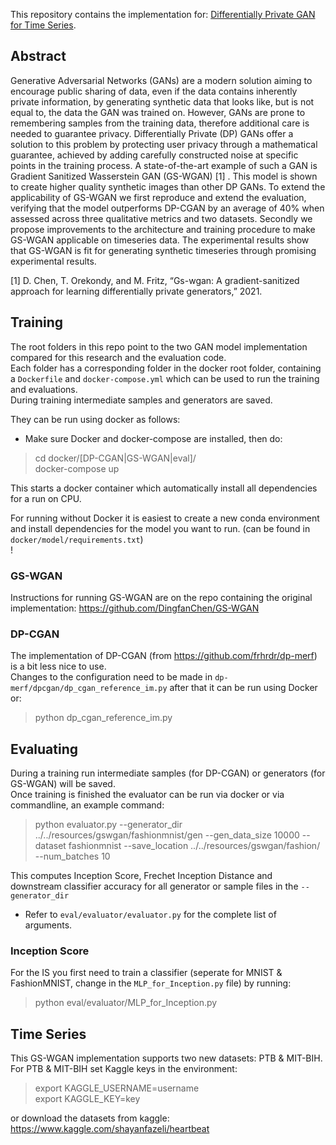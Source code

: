 This repository contains the implementation for: [Differentially Private GAN for Time Series](https://www.google.com).

## Abstract
Generative Adversarial Networks (GANs) are a modern solution aiming to encourage public sharing of data, even if the data contains inherently private information, by generating synthetic data that looks like, but is not equal to, the data the GAN was trained on. However, GANs are prone to remembering samples from the training data, 
therefore additional care is needed to guarantee privacy. 
Differentially Private (DP) GANs offer a solution to this problem by protecting user privacy through a mathematical guarantee, achieved
by adding carefully constructed noise at specific points in the training process. A state-of-the-art 
example of such a GAN is Gradient Sanitized Wasserstein GAN (GS-WGAN) [1] . 
This model is shown to create higher quality synthetic images than other DP GANs. 
To extend the applicability of GS-WGAN we first reproduce and extend the evaluation, 
verifying that the model outperforms DP-CGAN by an average of 40\% when assessed across three
qualitative metrics and two datasets. Secondly we propose improvements to the architecture and 
training procedure to make GS-WGAN applicable on timeseries data. The experimental results show that GS-WGAN is fit for generating synthetic 
timeseries through promising experimental results.


[1] D. Chen, T. Orekondy, and M. Fritz, “Gs-wgan: A
gradient-sanitized approach for learning differentially
private generators,” 2021.

## Training
The root folders in this repo point to the two GAN model implementation compared for this research and the evaluation code. <br>
Each folder has a corresponding folder in the docker root folder, containing a `Dockerfile` and `docker-compose.yml` which can be used to run the training and evaluations. <br>
During training intermediate samples and generators are saved.

They can be run using docker as follows:
* Make sure Docker and docker-compose are installed, then do:
> cd docker/[DP-CGAN|GS-WGAN|eval]/ <br>
> docker-compose up

This starts a docker container which automatically install all dependencies for a run on CPU. <br>

For running without Docker it is easiest to create a new conda environment and install dependencies for the model you want to run. (can be found in `docker/model/requirements.txt`)
<br> ! 
### GS-WGAN
Instructions for running GS-WGAN are on the repo containing the original implementation: https://github.com/DingfanChen/GS-WGAN <br>


### DP-CGAN
The implementation of DP-CGAN (from https://github.com/frhrdr/dp-merf) is a bit less nice to use. <br>
Changes to the configuration need to be made in `dp-merf/dpcgan/dp_cgan_reference_im.py` after that it can be run using Docker or:
>python dp_cgan_reference_im.py

## Evaluating
During a training run intermediate samples (for DP-CGAN) or generators (for GS-WGAN) will be saved.<br>
Once training is finished the evaluator can be run via docker or via commandline, an example command:
> python evaluator.py --generator_dir ../../resources/gswgan/fashionmnist/gen --gen_data_size 10000 --dataset fashionmnist --save_location ../../resources/gswgan/fashion/ --num_batches 10

This computes Inception Score, Frechet Inception Distance and downstream classifier accuracy for all generator or sample files in the `--generator_dir`
* Refer to `eval/evaluator/evaluator.py` for the complete list of arguments.

### Inception Score
For the IS you first need to train a classifier (seperate for MNIST & FashionMNIST, change in the `MLP_for_Inception.py` file) by running:
> python eval/evaluator/MLP_for_Inception.py



## Time Series
This GS-WGAN implementation supports two new datasets: PTB & MIT-BIH.
For PTB & MIT-BIH set Kaggle keys in the environment:
>export KAGGLE_USERNAME=username <br>
>export KAGGLE_KEY=key

or download the datasets from kaggle: https://www.kaggle.com/shayanfazeli/heartbeat
